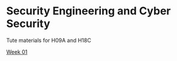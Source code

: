 # Security Engineering and Cyber Security

Tute materials for H09A and H18C 

[Week 01](https://www.canva.com/design/DAFuBG9UWj4/pt1NtjqKjWi_kB6uEO3Psw/edit?utm_content=DAFuBG9UWj4&utm_campaign=designshare&utm_medium=link2&utm_source=sharebutton)
